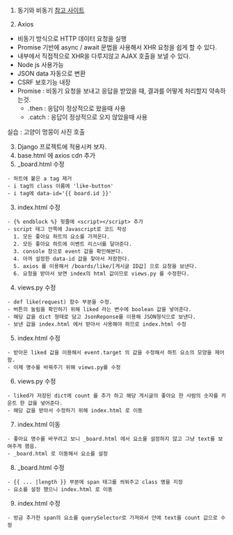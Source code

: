 1. 동기와 비동기
 [참고 사이트](https://homoefficio.github.io/2017/02/19/Blocking-NonBlocking-Synchronous-Asynchronous/)

2. Axios
  - 비동기 방식으로 HTTP 데이터 요청을 실행
  - Promise 기반에 async / await 문법을 사용해서 XHR 요청을 쉽게 할 수 있다.
  - 내부에서 직접적으로 XHR을 다루지않고 AJAX 호출을 보낼 수 있다.
  - Node js 사용가능
  - JSON data 자동으로 변환
  - CSRF 보호기능 내장
  - Promise : 비동기 요청을 보내고 응답을 받았을 때, 결과를 어떻게 처리할지 약속하는것.
    - .then : 응답이 정상적으로 왔을때 사용
    - .catch : 응답이 정상적으로 오지 않았을때 사용

  실습 : 고양이 멍뭉이 사진 호출

3. Django 프로젝트에 적용시켜 보자.
  1. base.html 에 axios cdn 추가
  2. _board.html 수정

    - 하트에 붙은 a tag 제거
    - i tag의 class 이름에 'like-button'
    - i tag에 data-id='{{ board.id }}'
  3. index.html 수정

    - {% endblock %} 윗줄에 <script></script> 추가
    - script 태그 안쪽에 Javascript로 코드 작성
      1. 모든 좋아요 하트의 요소를 가져온다.
      2. 모든 좋아요 하트에 이벤트 리스너를 달아준다.
      3. console 창으로 event 값을 확인해본다.
      4. 아까 설정한 data-id 값을 찾아서 저장한다.
      5. axios 를 이용해서 /boards/like/[게시글 ID값] 으로 요청을 보낸다.
      6. 요청을 받아서 보면 index의 html 값이므로 views.py 를 수정한다.
  4. views.py 수정

    - def like(request) 함수 부분을 수정.
    - 버튼의 눌림을 확인하기 위해 liked 라는 변수에 boolean 값을 넣어준다.
    - 해당 값을 dict 형태로 담고 JsonReponse를 이용해 JSON형식으로 보낸다.
    - 보낸 값을 index.html 에서 받아서 사용해야 하므로 index.html 수정
  5. index.html 수정

    - 받아온 liked 값을 이용해서 event.target 의 값을 수정해서 하트 요소의 모양을 제어함.
    - 이제 명수를 바꿔주기 위해 views.py를 수정
  6. views.py 수정

    - liked가 저장된 dict에 count 를 추가 하고 해당 게시글의 좋아요 한 사람의 숫자를 카운트 한 값을 넣어준다.
    - 해당 값을 받아서 수정하기 위해 index.html 로 이동
  7. index.html 이동

    - 좋아요 명수를 바꾸려고 보니 _board.html 에서 요소를 설정하지 않고 그냥 text를 보여주게 했음.
    - _board.html 로 이동해서 요소를 설정
  8. _board.html 수정

    - {{ ... |length }} 부분에 span 태그를 씌워주고 class 명을 지정
    - 요소를 설정 했으니 index.html 로 이동
  9. index.html 수정

    - 방금 추가한 span의 요소를 querySelector로 가져와서 안에 text를 count 값으로 수정


